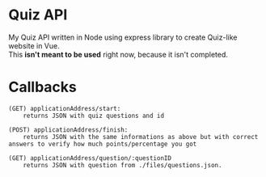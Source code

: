 # Quiz API

My Quiz API written in Node using express library to create Quiz-like website in Vue.  
This **isn't meant to be used** right now, because it isn't completed.

# Callbacks

```
(GET) applicationAddress/start:
    returns JSON with quiz questions and id

(POST) applicationAddress/finish:
    returns JSON with the same informations as above but with correct answers to verify how much points/percentage you got

(GET) applicationAddress/question/:questionID
    returns JSON with question from ./files/questions.json.
```
